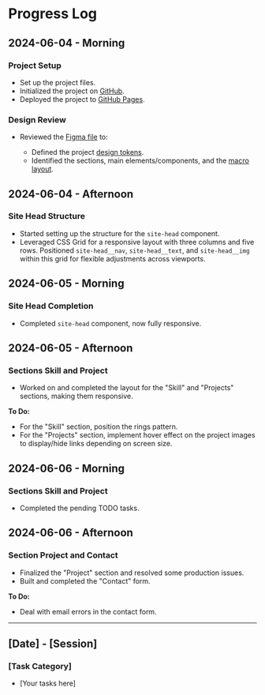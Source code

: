 # Progress Log

## 2024-06-04 - Morning

### Project Setup

- Set up the project files.
- Initialized the project on [GitHub](https://github.com/nicholasgillespie/portfolio-developer).
- Deployed the project to [GitHub Pages](https://nicholasgillespie.github.io/portfolio-developer/).

### Design Review

- Reviewed the [Figma file](https://www.figma.com/design/GYHHinLxe2GZzy0y7JkMDJ/single-page-developer-portfolio?node-id=0-676&t=5XkTNLgJ6tUsAYzd-0) to:

  - Defined the project [design tokens](https://github.com/nicholasgillespie/body-mass/tree/main/src/styles/00-settings).
  - Identified the sections, main elements/components, and the [macro layout](../design/01-composition.jpg).
  <!-- - Further identified the components and determined the [micro layout](../design/02-components.jpg) for those elements. -->

## 2024-06-04 - Afternoon

### Site Head Structure

- Started setting up the structure for the `site-head` component.
- Leveraged CSS Grid for a responsive layout with three columns and five rows. Positioned `site-head__nav`, `site-head__text`, and `site-head__img` within this grid for flexible adjustments across viewports.

## 2024-06-05 - Morning

### Site Head Completion

- Completed `site-head` component, now fully responsive.

## 2024-06-05 - Afternoon

### Sections Skill and Project

- Worked on and completed the layout for the "Skill" and "Projects" sections, making them responsive.

**To Do:**

- For the "Skill" section, position the rings pattern.
- For the "Projects" section, implement hover effect on the project images to display/hide links depending on screen size.

## 2024-06-06 - Morning

### Sections Skill and Project

- Completed the pending TODO tasks.

## 2024-06-06 - Afternoon

### Section Project and Contact

- Finalized the "Project" section and resolved some production issues.
- Built and completed the "Contact" form.

**To Do:**

- Deal with email errors in the contact form.

---

## [Date] - [Session]

### [Task Category]

- [Your tasks here]
